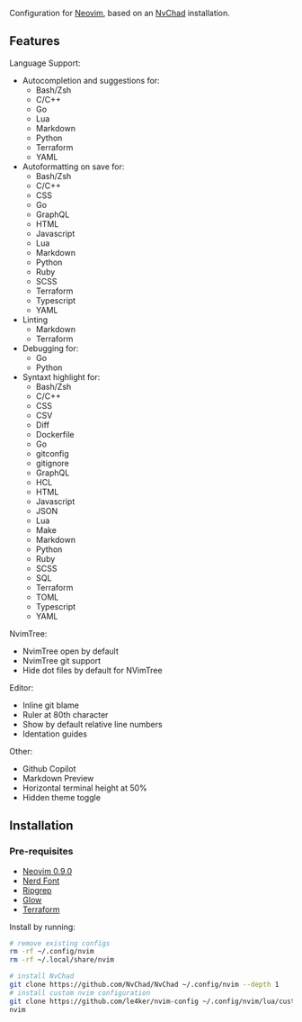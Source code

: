Configuration for [Neovim](https://github.com/neovim/neovim/releases/tag/v0.9.0), based on an [NvChad](https://nvchad.com/) installation.

## Features

Language Support:

- Autocompletion and suggestions for:
  - Bash/Zsh
  - C/C++
  - Go
  - Lua
  - Markdown
  - Python
  - Terraform
  - YAML
- Autoformatting on save for:
  - Bash/Zsh
  - C/C++
  - CSS
  - Go
  - GraphQL
  - HTML
  - Javascript
  - Lua
  - Markdown
  - Python
  - Ruby
  - SCSS
  - Terraform
  - Typescript
  - YAML
- Linting
  - Markdown
  - Terraform
- Debugging for:
  - Go
  - Python
- Syntaxt highlight for:
  - Bash/Zsh
  - C/C++
  - CSS
  - CSV
  - Diff
  - Dockerfile
  - Go
  - gitconfig
  - gitignore
  - GraphQL
  - HCL
  - HTML
  - Javascript
  - JSON
  - Lua
  - Make
  - Markdown
  - Python
  - Ruby
  - SCSS
  - SQL
  - Terraform
  - TOML
  - Typescript
  - YAML

NvimTree:

- NvimTree open by default
- NvimTree git support
- Hide dot files by default for NVimTree

Editor:

- Inline git blame
- Ruler at 80th character
- Show by default relative line numbers
- Identation guides

Other:

- Github Copilot
- Markdown Preview
- Horizontal terminal height at 50%
- Hidden theme toggle

## Installation

### Pre-requisites

- [Neovim 0.9.0](https://github.com/neovim/neovim/releases/tag/v0.9.0)
- [Nerd Font](https://www.nerdfonts.com/)
- [Ripgrep](https://github.com/BurntSushi/ripgrep)
- [Glow](https://github.com/charmbracelet/glow)
- [Terraform](https://www.terraform.io/)

Install by running:

```bash
# remove existing configs
rm -rf ~/.config/nvim
rm -rf ~/.local/share/nvim

# install NvChad
git clone https://github.com/NvChad/NvChad ~/.config/nvim --depth 1
# install custom nvim configuration
git clone https://github.com/le4ker/nvim-config ~/.config/nvim/lua/custom
nvim
```
